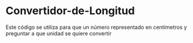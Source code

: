# Convertidor-de-Longitud
Este código se utiliza para que un número representado en centímetros y preguntar a que unidad se quiere convertir 
